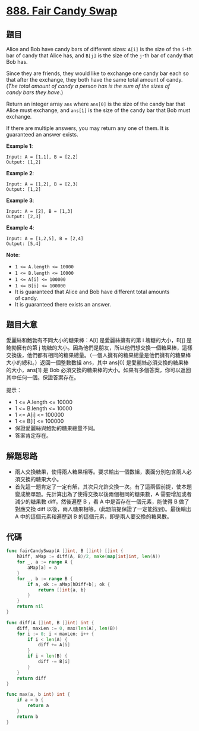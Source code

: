 # [888. Fair Candy Swap](https://leetcode.com/problems/fair-candy-swap/)


## 題目

Alice and Bob have candy bars of different sizes: `A[i]` is the size of the `i`-th bar of candy that Alice has, and `B[j]` is the size of the `j`-th bar of candy that Bob has.

Since they are friends, they would like to exchange one candy bar each so that after the exchange, they both have the same total amount of candy. (*The total amount of candy a person has is the sum of the sizes of candy bars they have*.)

Return an integer array `ans` where `ans[0]` is the size of the candy bar that Alice must exchange, and `ans[1]` is the size of the candy bar that Bob must exchange.

If there are multiple answers, you may return any one of them. It is guaranteed an answer exists.

**Example 1**:

```
Input: A = [1,1], B = [2,2]
Output: [1,2]
```

**Example 2**:

```
Input: A = [1,2], B = [2,3]
Output: [1,2]
```

**Example 3**:

```
Input: A = [2], B = [1,3]
Output: [2,3]
```

**Example 4**:

```
Input: A = [1,2,5], B = [2,4]
Output: [5,4]
```

**Note**:

- `1 <= A.length <= 10000`
- `1 <= B.length <= 10000`
- `1 <= A[i] <= 100000`
- `1 <= B[i] <= 100000`
- It is guaranteed that Alice and Bob have different total amounts of candy.
- It is guaranteed there exists an answer.


## 題目大意

愛麗絲和鮑勃有不同大小的糖果棒：A[i] 是愛麗絲擁有的第 i 塊糖的大小，B[j] 是鮑勃擁有的第 j 塊糖的大小。因為他們是朋友，所以他們想交換一個糖果棒，這樣交換後，他們都有相同的糖果總量。（一個人擁有的糖果總量是他們擁有的糖果棒大小的總和。）返回一個整數數組 ans，其中 ans[0] 是愛麗絲必須交換的糖果棒的大小，ans[1] 是 Bob 必須交換的糖果棒的大小。如果有多個答案，你可以返回其中任何一個。保證答案存在。

提示：

- 1 <= A.length <= 10000
- 1 <= B.length <= 10000
- 1 <= A[i] <= 100000
- 1 <= B[i] <= 100000
- 保證愛麗絲與鮑勃的糖果總量不同。
- 答案肯定存在。


## 解題思路

- 兩人交換糖果，使得兩人糖果相等。要求輸出一個數組，裏面分別包含兩人必須交換的糖果大小。
- 首先這一題肯定了一定有解，其次只允許交換一次。有了這兩個前提，使本題變成簡單題。先計算出為了使得交換以後兩個相同的糖果數，A 需要增加或者減少的糖果數 diff。然後遍歷 B ，看 A 中是否存在一個元素，能使得 B 做了對應交換 diff 以後，兩人糖果相等。(此題前提保證了一定能找到)。最後輸出 A 中的這個元素和遍歷到 B 的這個元素，即是兩人要交換的糖果數。

## 代碼

```go
func fairCandySwap(A []int, B []int) []int {
	hDiff, aMap := diff(A, B)/2, make(map[int]int, len(A))
	for _, a := range A {
		aMap[a] = a
	}
	for _, b := range B {
		if a, ok := aMap[hDiff+b]; ok {
			return []int{a, b}
		}
	}
	return nil
}

func diff(A []int, B []int) int {
	diff, maxLen := 0, max(len(A), len(B))
	for i := 0; i < maxLen; i++ {
		if i < len(A) {
			diff += A[i]
		}
		if i < len(B) {
			diff -= B[i]
		}
	}
	return diff
}

func max(a, b int) int {
	if a > b {
		return a
	}
	return b
}
```